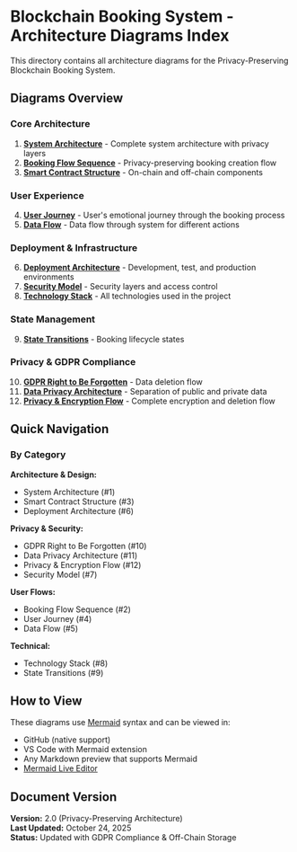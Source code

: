 # Blockchain Booking System - Architecture Diagrams Index

This directory contains all architecture diagrams for the Privacy-Preserving Blockchain Booking System.

## Diagrams Overview

### Core Architecture

1. **[System Architecture](01-system-architecture.md)** - Complete system architecture with privacy layers
2. **[Booking Flow Sequence](02-booking-flow-sequence.md)** - Privacy-preserving booking creation flow
3. **[Smart Contract Structure](03-smart-contract-structure.md)** - On-chain and off-chain components

### User Experience

4. **[User Journey](04-user-journey.md)** - User's emotional journey through the booking process
5. **[Data Flow](05-data-flow.md)** - Data flow through system for different actions

### Deployment & Infrastructure

6. **[Deployment Architecture](06-deployment-architecture.md)** - Development, test, and production environments
7. **[Security Model](07-security-model.md)** - Security layers and access control
8. **[Technology Stack](08-technology-stack.md)** - All technologies used in the project

### State Management

9. **[State Transitions](09-state-transitions.md)** - Booking lifecycle states

### Privacy & GDPR Compliance

10. **[GDPR Right to Be Forgotten](10-gdpr-right-to-be-forgotten.md)** - Data deletion flow
11. **[Data Privacy Architecture](11-data-privacy-architecture.md)** - Separation of public and private data
12. **[Privacy & Encryption Flow](12-privacy-encryption-flow.md)** - Complete encryption and deletion flow

## Quick Navigation

### By Category

**Architecture & Design:**

- System Architecture (#1)
- Smart Contract Structure (#3)
- Deployment Architecture (#6)

**Privacy & Security:**

- GDPR Right to Be Forgotten (#10)
- Data Privacy Architecture (#11)
- Privacy & Encryption Flow (#12)
- Security Model (#7)

**User Flows:**

- Booking Flow Sequence (#2)
- User Journey (#4)
- Data Flow (#5)

**Technical:**

- Technology Stack (#8)
- State Transitions (#9)

## How to View

These diagrams use [Mermaid](https://mermaid.js.org/) syntax and can be viewed in:

- GitHub (native support)
- VS Code with Mermaid extension
- Any Markdown preview that supports Mermaid
- [Mermaid Live Editor](https://mermaid.live/)

## Document Version

**Version:** 2.0 (Privacy-Preserving Architecture)  
**Last Updated:** October 24, 2025  
**Status:** Updated with GDPR Compliance & Off-Chain Storage
